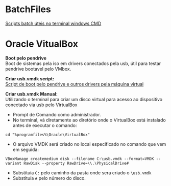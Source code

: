 # BatchFiles
[Scripts batch úteis no terminal windows CMD](https://github.com/WesDavid97/BatchFiles-Windows/tree/main/Sistema)

# Oracle VitualBox
**Boot pelo pendrive**  
Boot de sistemas pela iso em drivers conectados pela usb, 
útil para testar pendrive bootavel pelo VMbox.  
  
**Criar usb.vmdk script:**  
[Script de boot pelo pendrive e outros drivers pela máquina virtual](https://github.com/WesDavid97/BatchFiles-Windows/blob/main/VirtualBox%2FPendriveBoot%20%28Adm%29.bat)

**Criar usb.vmdk Manual:**  
Utilizando o terminal para criar um disco virtual para acesso ao dispositivo conectado via usb pelo VirtualBox  
* Prompt de Comando como administrador.
* No terminal, vá diretamente ao diretório onde o VirtualBox está instalado antes de executar o comando:
```
cd "%programfiles%\Oracle\VirtualBox"
```
* O arquivo VMDK será criado no local especificado no comando que vem em seguida:
```
VBoxManage createmedium disk --filename C:\usb.vmdk --format=VMDK --variant RawDisk --property RawDrive=\\.\PhysicalDrive#
```
* Substituía `C:` pelo caminho da pasta onde sera criado o `\usb.vmdk`
* Substituía `#` pelo número do disco.

